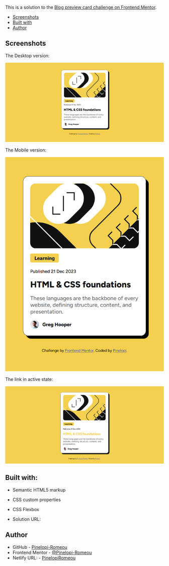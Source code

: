 This is a solution to the [Blog preview card challenge on Frontend Mentor](https://www.frontendmentor.io/challenges/blog-preview-card-ckPaj01IcS).

  - [Screenshots](#screenshots)
  - [Built with](#built-with)
  - [Author](#author)

## Screenshots
The Desktop version:

![](./screenshots/desktop.png)

The Mobile version:

![](./screenshots/mobile.png)

The link in active state:

![](./screenshots/active.png)

## Built with:
- Semantic HTML5 markup
- CSS custom properties
- CSS Flexbox

- Solution URL: 

## Author

- GitHub - [Pinelopi-Romeou](https://github.com/Pinelopi-Romeou)
- Frontend Mentor - [@Pinelopi-Romeou](https://www.frontendmentor.io/profile/Pinelopi-Romeou)
- Netlify URL: - [PinelopiRomeou](https://app.netlify.com/teams/pinelopi-romeou)
